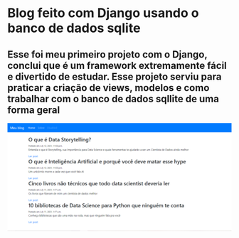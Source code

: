 # Blog feito com Django usando o banco de dados sqlite
## Esse foi meu primeiro projeto com o Django, conclui que é um framework extremamente fácil e divertido de estudar. Esse projeto serviu para praticar a criação de views, modelos e como trabalhar com o banco de dados sqllite de uma forma geral

![Idex do site](https://github.com/hiagoleresdev/SimpleBlog-Django/blob/main/indexSite.png)


